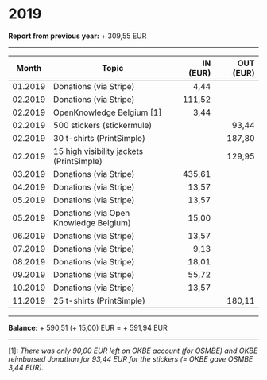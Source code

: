 # 2019

**Report from previous year:** + 309,55 EUR

---

| Month   | Topic                                    | IN (EUR) | OUT (EUR) |
| ------- | ---------------------------------------- | -------: | --------: |
| 01.2019 | Donations (via Stripe)                   |     4,44 |           |
| 02.2019 | Donations (via Stripe)                   |   111,52 |           |
| 02.2019 | OpenKnowledge Belgium [1]                |     3,44 |           |
| 02.2019 | 500 stickers (stickermule)               |          |     93,44 |
| 02.2019 | 30 t-shirts (PrintSimple)                |          |    187,80 |
| 02.2019 | 15 high visibility jackets (PrintSimple) |          |    129,95 |
| 03.2019 | Donations (via Stripe)                   |   435,61 |           |
| 04.2019 | Donations (via Stripe)                   |    13,57 |           |
| 05.2019 | Donations (via Stripe)                   |    13,57 |           |
| 05.2019 | Donations (via Open Knowledge Belgium)   |    15,00 |           |
| 06.2019 | Donations (via Stripe)                   |    13,57 |           |
| 07.2019 | Donations (via Stripe)                   |     9,13 |           |
| 08.2019 | Donations (via Stripe)                   |    18,01 |           |
| 09.2019 | Donations (via Stripe)                   |    55,72 |           |
| 10.2019 | Donations (via Stripe)                   |    13,57 |           |
| 11.2019 | 25 t-shirts (PrintSimple)                |          |    180,11 |

---

**Balance:** + 590,51 (+ 15,00) EUR = + 591,94 EUR

---

[1]: *There was only 90,00 EUR left on OKBE account (for OSMBE) and OKBE reimbursed Jonathan for 93,44 EUR for the stickers (= OKBE gave OSMBE 3,44 EUR).*
